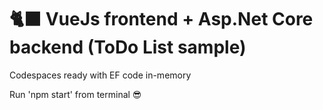 # 🐈‍⬛ VueJs frontend + Asp.Net Core backend (ToDo List sample)
Codespaces ready with EF code in-memory

Run 'npm start' from terminal 😎

